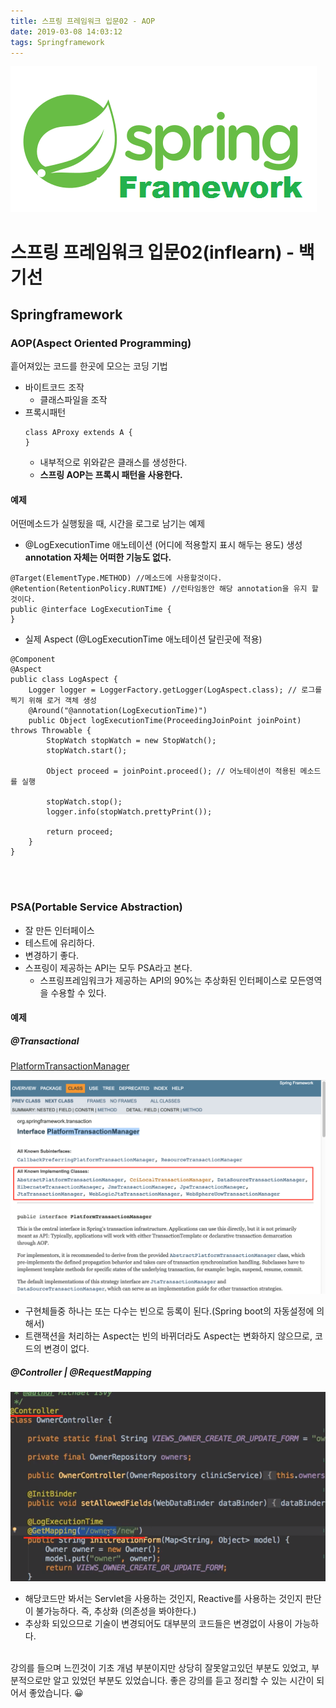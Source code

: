 ```yaml
---
title: 스프링 프레임워크 입문02 - AOP
date: 2019-03-08 14:03:12
tags: Springframework
---
```

![springf](/images/springframwork-logo.png)
# 스프링 프레임워크 입문02(inflearn) - 백기선 
## Springframework

### AOP(Aspect Oriented Programming)
흩어져있는 코드를 한곳에 모으는 코딩 기법
- 바이트코드 조작
    - 클래스파일을 조작
- 프록시패턴
    ```
    class AProxy extends A {
    }
    ```
    - 내부적으로 위와같은 클래스를 생성한다.
    - **스프링 AOP는 프록시 패턴을 사용한다.**
    
#### 예제
어떤메소드가 실행됬을 때, 시간을 로그로 남기는 예제
- @LogExecutionTime 애노테이션 (어디에 적용할지 표시 해두는 용도) 생성
**annotation 자체는 어떠한 기능도 없다.**
```
@Target(ElementType.METHOD) //메소드에 사용할것이다. 
@Retention(RetentionPolicy.RUNTIME) //런타임동안 해당 annotation을 유지 할 것이다.
public @interface LogExecutionTime {
}
```
- 실제 Aspect (@LogExecutionTime 애노테이션 달린곳에 적용)
```
@Component
@Aspect
public class LogAspect {
    Logger logger = LoggerFactory.getLogger(LogAspect.class); // 로그를 찍기 위해 로거 객체 생성
    @Around("@annotation(LogExecutionTime)")
    public Object logExecutionTime(ProceedingJoinPoint joinPoint) throws Throwable {
        StopWatch stopWatch = new StopWatch();
        stopWatch.start();
        
        Object proceed = joinPoint.proceed(); // 어노테이션이 적용된 메소드를 실행
        
        stopWatch.stop();
        logger.info(stopWatch.prettyPrint());
        
        return proceed;
    }
}
```

<br><br>

### PSA(Portable Service Abstraction)
- 잘 만든 인터페이스
- 테스트에 유리하다.
- 변경하기 좋다.
- 스프링이 제공하는 API는 모두 PSA라고 본다.
    -  스프링프레임워크가 제공하는 API의 90%는 추상화된 인터페이스로 모든영역을 수용할 수 있다.

#### 예제
##### @Transactional
[PlatformTransactionManager](https://docs.spring.io/spring-framework/docs/current/javadoc-api/org/springframework/transaction/PlatformTransactionManager.html)

![spring](/images/springi/springi02-01.png)
- 구현체들중 하나는 또는 다수는 빈으로 등록이 된다.(Spring boot의 자동설정에 의해서)
- 트랜잭션을 처리하는 Aspect는 빈의 바뀌더라도 Aspect는 변화하지 않으므로, 코드의 변경이 없다.

##### @Controller | @RequestMapping
![spring](/images/springi/springi02-02.png)
- 해당코드만 봐서는 Servlet을 사용하는 것인지, Reactive를 사용하는 것인지 판단이 불가능하다. 즉, 추상화 (의존성을 봐야한다.)
- 추상화 되있으므로 기술이 변경되어도 대부분의 코드들은 변경없이 사용이 가능하다.
<br><br>

강의를 들으며 느낀것이 기초 개념 부분이지만 상당히 잘못알고있던 부분도 있었고, 부분적으로만 알고 있었던 부분도 있었습니다.
좋은 강의를 듣고 정리할 수 있는 시간이 되어서 좋았습니다. 😀
<br><br>

 



    


